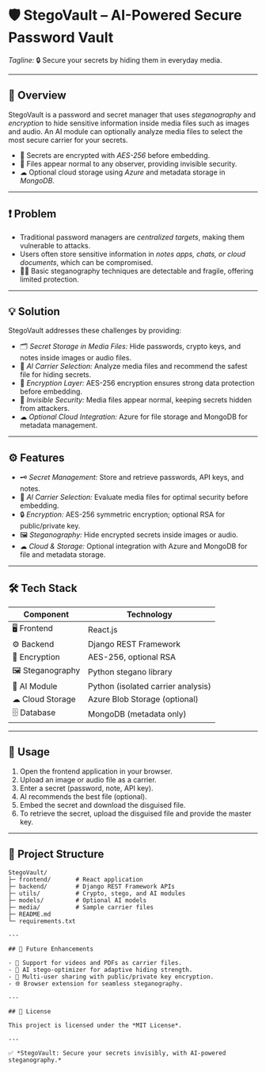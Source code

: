 # 🛡 StegoVault – AI-Powered Secure Password Vault

*Tagline:* 🔒 Secure your secrets by hiding them in everyday media.

---

## 📝 Overview

StegoVault is a password and secret manager that uses *steganography* and *encryption* to hide sensitive information inside media files such as images and audio. An AI module can optionally analyze media files to select the most secure carrier for your secrets.

- 🔐 Secrets are encrypted with *AES-256* before embedding.  
- 👀 Files appear normal to any observer, providing invisible security.  
- ☁ Optional cloud storage using *Azure* and metadata storage in *MongoDB*.

---

## ❗ Problem

- Traditional password managers are *centralized targets*, making them vulnerable to attacks.  
- Users often store sensitive information in *notes apps, chats, or cloud documents*, which can be compromised.  
- 🕵‍♂ Basic steganography techniques are detectable and fragile, offering limited protection.

---

## 💡 Solution

StegoVault addresses these challenges by providing:

- 🗂 *Secret Storage in Media Files:* Hide passwords, crypto keys, and notes inside images or audio files.  
- 🤖 *AI Carrier Selection:* Analyze media files and recommend the safest file for hiding secrets.  
- 🔐 *Encryption Layer:* AES-256 encryption ensures strong data protection before embedding.  
- 👻 *Invisible Security:* Media files appear normal, keeping secrets hidden from attackers.  
- ☁ *Optional Cloud Integration:* Azure for file storage and MongoDB for metadata management.

---

## ⚙ Features

- 🗝 *Secret Management:* Store and retrieve passwords, API keys, and notes.  
- 🤖 *AI Carrier Selection:* Evaluate media files for optimal security before embedding.  
- 🔒 *Encryption:* AES-256 symmetric encryption; optional RSA for public/private key.  
- 🖼 *Steganography:* Hide encrypted secrets inside images or audio.  
- ☁ *Cloud & Storage:* Optional integration with Azure and MongoDB for file and metadata storage.

---

## 🛠 Tech Stack

| Component       | Technology                          |
|-----------------|------------------------------------|
| 🖥 Frontend      | React.js                            |
| ⚙ Backend       | Django REST Framework               |
| 🔐 Encryption    | AES-256, optional RSA               |
| 🖼 Steganography | Python stegano library            |
| 🤖 AI Module     | Python (isolated carrier analysis)  |
| ☁ Cloud Storage | Azure Blob Storage (optional)       |
| 🗄 Database      | MongoDB (metadata only)             |

---

## 🚀 Usage

1. Open the frontend application in your browser.  
2. Upload an image or audio file as a carrier.  
3. Enter a secret (password, note, API key).  
4. AI recommends the best file (optional).  
5. Embed the secret and download the disguised file.  
6. To retrieve the secret, upload the disguised file and provide the master key.

---

## 📂 Project Structure

```text
StegoVault/
├─ frontend/       # React application
├─ backend/        # Django REST Framework APIs
├─ utils/          # Crypto, stego, and AI modules
├─ models/         # Optional AI models
├─ media/          # Sample carrier files
├─ README.md
└─ requirements.txt

---

## 🔮 Future Enhancements

- 🎥 Support for videos and PDFs as carrier files.  
- 🤖 AI stego-optimizer for adaptive hiding strength.  
- 👥 Multi-user sharing with public/private key encryption.  
- 🌐 Browser extension for seamless steganography.

---

## 📄 License

This project is licensed under the *MIT License*.

---

✅ *StegoVault: Secure your secrets invisibly, with AI-powered steganography.*